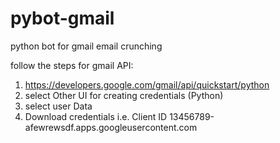 # pybot-gmail
python bot for gmail email crunching

follow the steps for gmail API:
1. https://developers.google.com/gmail/api/quickstart/python
2. select Other UI for creating credentials (Python)
3. select user Data
4. Download credentials i.e. Client ID	13456789-afewrewsdf.apps.googleusercontent.com

